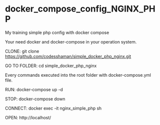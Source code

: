 # docker_compose_config_NGINX_PHP
My training simple php config with docker compose

Your need docker and docker-compose in your operation system.

CLONE:
git clone https://github.com/codesshaman/simple_docker_php_nginx.git

GO TO FOLDER:
cd simple_docker_php_nginx

Every commands executed into the root folder with docker-compose.yml file.

RUN:
docker-compose up -d

STOP:
docker-compose down

CONNECT:
docker exec -it nginx_simple_php sh

OPEN:
http://localhost/